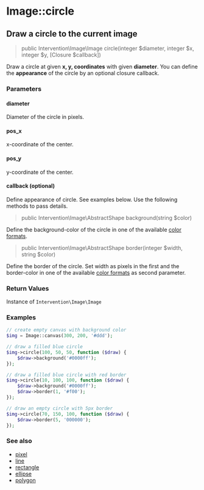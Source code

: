 # Image::circle
## Draw a circle to the current image

> public Intervention\Image\Image circle(integer $diameter, integer $x, integer $y, [Closure $callback])

Draw a circle at given **x, y, coordinates** with given **diameter**. You can define the **appearance** of the circle by an optional closure callback.

### Parameters

#### diameter
Diameter of the circle in pixels.

#### pos_x
x-coordinate of the center.

#### pos_y
y-coordinate of the center.

#### callback (optional)
Define appearance of circle. See examples below. Use the following methods to pass details.


> public Intervention\Image\AbstractShape background(string $color)

Define the background-color of the circle in one of the available [color formats](/getting_started/formats).


> public Intervention\Image\AbstractShape border(integer $width, string $color)

Define the border of the circle. Set width as pixels in the first and the border-color in one of the available [color formats](/getting_started/formats) as second parameter.

### Return Values
Instance of `Intervention\Image\Image`

### Examples

```php
// create empty canvas with background color
$img = Image::canvas(300, 200, '#ddd');

// draw a filled blue circle
$img->circle(100, 50, 50, function ($draw) {
    $draw->background('#0000ff');
});

// draw a filled blue circle with red border
$img->circle(10, 100, 100, function ($draw) {
    $draw->background('#0000ff');
    $draw->border(1, '#f00');
});

// draw an empty circle with 5px border
$img->circle(70, 150, 100, function ($draw) {
    $draw->border(5, '000000');
});
```


### See also

- [pixel](/v2/api/pixel)
- [line](/v2/api/line)
- [rectangle](/v2/api/rectangle)
- [ellipse](/v2/api/ellipse)
- [polygon](/v2/api/polygon)
